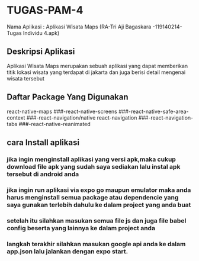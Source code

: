 # TUGAS-PAM-4
Nama Aplikasi : Aplikasi Wisata Maps  (RA-Tri Aji Bagaskara -119140214-Tugas Individu 4.apk)

## Deskripsi Aplikasi
Aplikasi Wisata Maps merupakan sebuah aplikasi yang dapat memberikan titik lokasi wisata yang terdapat di jakarta dan juga berisi detail mengenai wisata tersebut




## Daftar Package Yang Digunakan
react-native-maps
###-react-native-screens
###-react-native-safe-area-context
###-react-navigation/native react-navigation
###-react-navigation-tabs
###-react-native-reanimated


## cara Install aplikasi
### jika ingin menginstall aplikasi yang versi apk,maka cukup download file apk yang sudah saya sediakan lalu instal apk tersebut di android anda

### jika ingin run aplikasi via expo go maupun emulator maka anda harus menginstall semua package atau dependencie yang saya gunakan terlebih dahulu ke dalam project yang anda buat
### setelah itu silahkan masukan semua file js dan juga file babel config beserta yang lainnya ke dalam project anda
### langkah terakhir silahkan masukan google api anda ke dalam app.json lalu jalankan dengan expo start.


